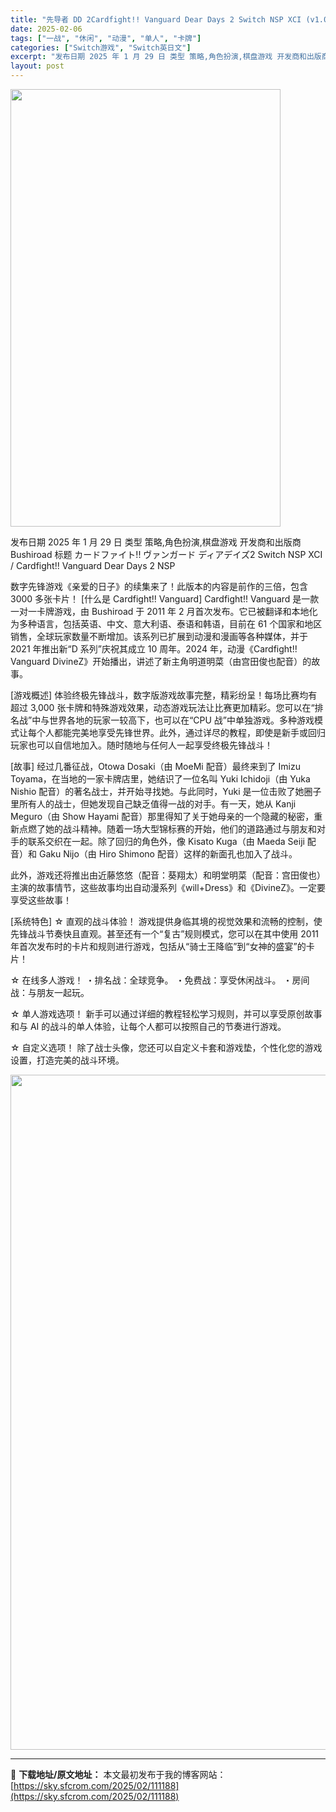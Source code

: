 ```yaml
---
title: "先导者 DD 2Cardfight!! Vanguard Dear Days 2 Switch NSP XCI (v1.0.2 + 10DLC)英文"
date: 2025-02-06
tags: ["一战", "休闲", "动漫", "单人", "卡牌"]
categories: ["Switch游戏", "Switch英日文"]
excerpt: "发布日期 2025 年 1 月 29 日 类型 策略,角色扮演,棋盘游戏 开发商和出版商 Bushiroad 标题 カードファイト!! ヴァンガード ディアデイズ2 Switch NSP XCI / Cardfight!! Vanguard Dear Days 2 NSP 数字先锋游戏《亲爱的日子》&hellip;"
layout: post
---
```


<img class="aligncenter size-full wp-image-111180" src="https://sky.sfcrom.com/wp-content/uploads/2025/02/2025020614111344.webp" alt="" width="432" height="700" />

发布日期 2025 年 1 月 29 日
类型 策略,角色扮演,棋盘游戏
开发商和出版商 Bushiroad
标题 カードファイト!! ヴァンガード ディアデイズ2 Switch NSP XCI / Cardfight!! Vanguard Dear Days 2 NSP

数字先锋游戏《亲爱的日子》的续集来了！此版本的内容是前作的三倍，包含 3000 多张卡片！
[什么是 Cardfight!! Vanguard]
Cardfight!! Vanguard 是一款一对一卡牌游戏，由 Bushiroad 于 2011 年 2 月首次发布。它已被翻译和本地化为多种语言，包括英语、中文、意大利语、泰语和韩语，目前在 61 个国家和地区销售，全球玩家数量不断增加。该系列已扩展到动漫和漫画等各种媒体，并于 2021 年推出新“D 系列”庆祝其成立 10 周年。2024 年，动漫《Cardfight!! Vanguard DivineZ》开始播出，讲述了新主角明道明菜（由宫田俊也配音）的故事。

[游戏概述]
体验终极先锋战斗，数字版游戏故事完整，精彩纷呈！每场比赛均有超过 3,000 张卡牌和特殊游戏效果，动态游戏玩法让比赛更加精彩。您可以在“排名战”中与世界各地的玩家一较高下，也可以在“CPU 战”中单独游戏。多种游戏模式让每个人都能完美地享受先锋世界。此外，通过详尽的教程，即使是新手或回归玩家也可以自信地加入。随时随地与任何人一起享受终极先锋战斗！

[故事]
经过几番征战，Otowa Dosaki（由 MoeMi 配音）最终来到了 Imizu Toyama，在当地的一家卡牌店里，她结识了一位名叫 Yuki Ichidoji（由 Yuka Nishio 配音）的著名战士，并开始寻找她。与此同时，Yuki 是一位击败了她圈子里所有人的战士，但她发现自己缺乏值得一战的对手。有一天，她从 Kanji Meguro（由 Show Hayami 配音）那里得知了关于她母亲的一个隐藏的秘密，重新点燃了她的战斗精神。随着一场大型锦标赛的开始，他们的道路通过与朋友和对手的联系交织在一起。除了回归的角色外，像 Kisato Kuga（由 Maeda Seiji 配音）和 Gaku Nijo（由 Hiro Shimono 配音）这样的新面孔也加入了战斗。

此外，游戏还将推出由近藤悠悠（配音：葵翔太）和明堂明菜（配音：宫田俊也）主演的故事情节，这些故事均出自动漫系列《will+Dress》和《DivineZ》。一定要享受这些故事！

[系统特色]
☆ 直观的战斗体验！
游戏提供身临其境的视觉效果和流畅的控制，使先锋战斗节奏快且直观。甚至还有一个“复古”规则模式，您可以在其中使用 2011 年首次发布时的卡片和规则进行游戏，包括从“骑士王降临”到“女神的盛宴”的卡片！

☆ 在线多人游戏！
・排名战：全球竞争。
・免费战：享受休闲战斗。
・房间战：与朋友一起玩。

☆ 单人游戏选项！
新手可以通过详细的教程轻松学习规则，并可以享受原创故事和与 AI 的战斗的单人体验，让每个人都可以按照自己的节奏进行游戏。

☆ 自定义选项！
除了战士头像，您还可以自定义卡套和游戏垫，个性化您的游戏设置，打造完美的战斗环境。

<img class="aligncenter size-full wp-image-111174" src="https://sky.sfcrom.com/wp-content/uploads/2025/02/2025020614110846.webp" alt="" width="1920" height="1080" />

---
📖 **下载地址/原文地址：** 本文最初发布于我的博客网站：[https://sky.sfcrom.com/2025/02/111188](https://sky.sfcrom.com/2025/02/111188)
